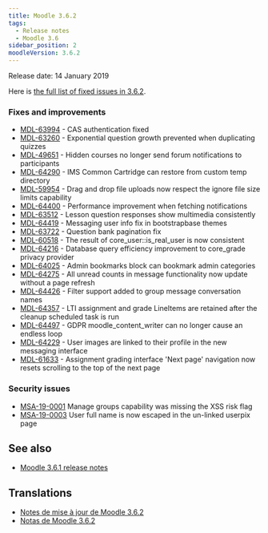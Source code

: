 ```yaml
---
title: Moodle 3.6.2
tags:
  - Release notes
  - Moodle 3.6
sidebar_position: 2
moodleVersion: 3.6.2
---
```

Release date: 14 January 2019

Here is [the full list of fixed issues in 3.6.2](https://moodle.atlassian.net/secure/IssueNavigator!executeAdvanced.jspa?jqlQuery=project+%3D+mdl+AND+resolution+%3D+fixed+AND+fixVersion+in+%28%223.6.2%22%29+ORDER+BY+priority+DESC&runQuery=true&clear=true).

### Fixes and improvements

- [MDL-63994](https://moodle.atlassian.net/browse/MDL-63994) - CAS authentication fixed
- [MDL-63260](https://moodle.atlassian.net/browse/MDL-63260) - Exponential question growth prevented when duplicating quizzes
- [MDL-49651](https://moodle.atlassian.net/browse/MDL-49651) - Hidden courses no longer send forum notifications to participants
- [MDL-64290](https://moodle.atlassian.net/browse/MDL-64290) - IMS Common Cartridge can restore from custom temp directory
- [MDL-59954](https://moodle.atlassian.net/browse/MDL-59954) - Drag and drop file uploads now respect the ignore file size limits capability
- [MDL-64400](https://moodle.atlassian.net/browse/MDL-64400) - Performance improvement when fetching notifications
- [MDL-63512](https://moodle.atlassian.net/browse/MDL-63512) - Lesson question responses show multimedia consistently
- [MDL-64419](https://moodle.atlassian.net/browse/MDL-64419) - Messaging user info fix in bootstrapbase themes
- [MDL-63722](https://moodle.atlassian.net/browse/MDL-63722) - Question bank pagination fix
- [MDL-60518](https://moodle.atlassian.net/browse/MDL-60518) - The result of core_user::is_real_user is now consistent
- [MDL-64216](https://moodle.atlassian.net/browse/MDL-64216) - Database query efficiency improvement to core_grade privacy provider
- [MDL-64025](https://moodle.atlassian.net/browse/MDL-64025) - Admin bookmarks block can bookmark admin categories
- [MDL-64275](https://moodle.atlassian.net/browse/MDL-64275) - All unread counts in message functionality now update without a page refresh
- [MDL-64426](https://moodle.atlassian.net/browse/MDL-64426) - Filter support added to group message conversation names
- [MDL-64357](https://moodle.atlassian.net/browse/MDL-64357) - LTI assignment and grade LineItems are retained after the cleanup scheduled task is run
- [MDL-64497](https://moodle.atlassian.net/browse/MDL-64497) - GDPR moodle_content_writer can no longer cause an endless loop
- [MDL-64229](https://moodle.atlassian.net/browse/MDL-64229) - User images are linked to their profile in the new messaging interface
- [MDL-61633](https://moodle.atlassian.net/browse/MDL-61633) - Assignment grading interface 'Next page' navigation now resets scrolling to the top of the next page

### Security issues

- [MSA-19-0001](https://moodle.org/mod/forum/discuss.php?d=381228) Manage groups capability was missing the XSS risk flag
- [MSA-19-0003](https://moodle.org/mod/forum/discuss.php?d=381230) User full name is now escaped in the un-linked userpix page

## See also

- [Moodle 3.6.1 release notes](./3.6.1.md)

## Translations

- [Notes de mise à jour de Moodle 3.6.2](https://docs.moodle.org/fr/Notes_de_mise_à_jour_de_Moodle_3.6.2)
- [Notas de Moodle 3.6.2](https://docs.moodle.org/es/Notas_de_Moodle_3.6.2)
